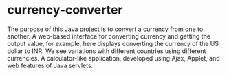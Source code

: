 # currency-converter 
The purpose of this Java project is to convert a currency from one to another. A web-based interface for converting currency and getting the output value, for example, here displays converting the currency of the US dollar to INR. We see variations with different countries using different currencies. A calculator-like application, developed using Ajax, Applet, and web features of Java servlets.
